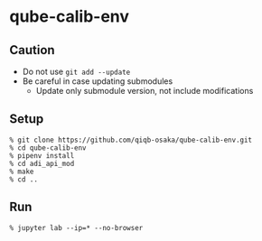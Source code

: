 # qube-calib-env

## Caution

- Do not use `git add --update`
- Be careful in case updating submodules
  - Update only submodule version, not include modifications

## Setup

```
% git clone https://github.com/qiqb-osaka/qube-calib-env.git
% cd qube-calib-env
% pipenv install
% cd adi_api_mod
% make
% cd ..
```

## Run

```
% jupyter lab --ip=* --no-browser
```
